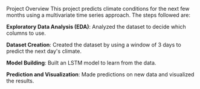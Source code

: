 Project Overview
This project predicts climate conditions for the next few months using a multivariate time series approach. The steps followed are:

**Exploratory Data Analysis (EDA)**: Analyzed the dataset to decide which columns to use.


**Dataset Creation**: Created the dataset by using a window of 3 days to predict the next day's climate.


**Model Building**: Built an LSTM model to learn from the data.


**Prediction and Visualization**: Made predictions on new data and visualized the results.
